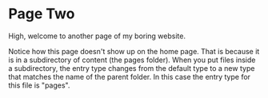 # Page Two
High, welcome to another page of my boring website.

Notice how this page doesn't show up on the home page. That is because it is in a subdirectory of content (the pages folder). When you put files inside a subdirectory, the entry type changes from the default type to a new type that matches the name of the parent folder. In this case the entry type for this file is "pages".